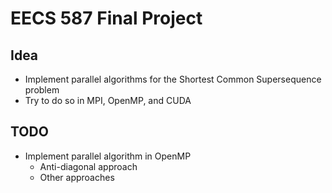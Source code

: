 # EECS 587 Final Project
## Idea
- Implement parallel algorithms for the Shortest Common Supersequence problem
- Try to do so in MPI, OpenMP, and CUDA

## TODO
- Implement parallel algorithm in OpenMP
    - Anti-diagonal approach
    - Other approaches
